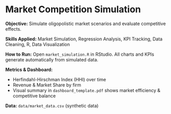 # Market Competition Simulation

**Objective:** Simulate oligopolistic market scenarios and evaluate competitive effects.

**Skills Applied:** 
Market Simulation, Regression Analysis, KPI Tracking, Data Cleaning, R, Data Visualization

**How to Run:** 
Open `market_simulation.R` in RStudio. All charts and KPIs generate automatically from simulated data.

**Metrics & Dashboard:**
- Herfindahl-Hirschman Index (HHI) over time
- Revenue & Market Share by firm
- Visual summary in `dashboard_template.pdf` shows market efficiency & competitive balance

**Data:** `data/market_data.csv` (synthetic data)
